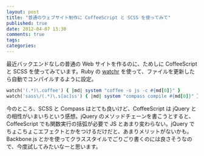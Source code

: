 ```yaml
---
layout: post
title: "普通のウェブサイト制作に CoffeeScript と SCSS を使ってみて"
published: true
date: 2012-04-07 13:30
comments: true
tags: 
categories: 
---
```

最近バックエンドなしの普通の Web サイトを作るのに、ためしに CoffeeScript と SCSS を使ってみています。Ruby の [watchr](https://github.com/mynyml/watchr) を使って、ファイルを更新したら自動でコンパイルするように設定。

```rb
watch('(.*)\.coffee') { |md| system "coffee -o js -c #{md[0]}" }
watch('sass\/(.*)\.s[ac]ss') { |md| system "compass compile #{md[0]}" }
```

今のところ、SCSS と Compass はとても良いけど、CoffeeScript は jQuery との相性がいまいちという感想。jQuery のメソッドチェーンを書こうとすると、CoffeeScript でも関数実行の括弧が必要で JS とあまり変わらない。jQuery でちょこちょこエフェクトとかをつけるだけだと、あまりメリットがないかも。Backbone.js とかを使ってクラススタイルでごりごり書くのには良さそうなので、今度試してみたいなーと思います。

